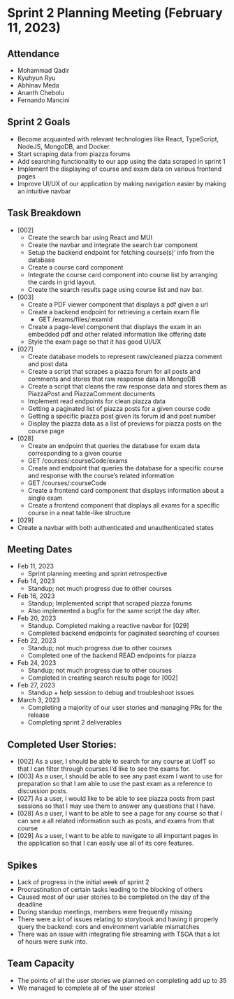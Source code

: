 # Sprint 2 Planning Meeting (February 11, 2023)
## Attendance
- Mohammad Qadir 
- Kyuhyun Ryu 
- Abhinav Meda 
- Ananth Chebolu 
- Fernando Mancini

## Sprint 2 Goals
- Become acquainted with relevant technologies like React, TypeScript, NodeJS, MongoDB, and Docker. 
- Start scraping data from piazza forums 
- Add searching functionality to our app using the data scraped in sprint 1 
- Implement the displaying of course and exam data on various frontend pages 
- Improve UI/UX of our application by making navigation easier by making an intuitive navbar

## Task Breakdown
- [002]
  - Create the search bar using React and MUI 
  - Create the navbar and integrate the search bar component 
  - Setup the backend endpoint for fetching course(s)’ info from the database 
  - Create a course card component 
  - Integrate the course card component into course list by arranging the cards in grid layout. 
  - Create the search results page using course list and nav bar.
- [003]
  - Create a PDF viewer component that displays a pdf given a url 
  - Create a backend endpoint for retrieving a certain exam file 
    - GET /exams/files/:examId 
  - Create a page-level component that displays the exam in an embedded pdf and other related information like offering date 
  - Style the exam page so that it has good UI/UX
- [027]
  - Create database models to represent raw/cleaned piazza comment and post data 
  - Create a script that scrapes a piazza forum for all posts and comments and stores that raw response data in MongoDB 
  - Create a script that cleans the raw response data and stores them as PiazzaPost and PiazzaComment documents 
  - Implement read endpoints for clean piazza data 
  - Getting a paginated list of piazza posts for a given course code 
  - Getting a specific piazza post given its forum id and post number 
  - Display the piazza data as a list of previews for piazza posts on the course page
- [028]
  - Create an endpoint that queries the database for exam data corresponding to a given course 
  - GET /courses/:courseCode/exams 
  - Create and endpoint that queries the database for a specific course and response with the course’s related information 
  - GET /courses/:courseCode 
  - Create a frontend card component that displays information about a single exam
  - Create a frontend component that displays all exams for a specific course in a neat table-like structure
- [029]
- Create a navbar with both authenticated and unauthenticated states


## Meeting Dates
- Feb 11, 2023 
  - Sprint planning meeting and sprint retrospective 
- Feb 14, 2023 
  - Standup; not much progress due to other courses 
- Feb 16, 2023 
  - Standup; Implemented script that scraped piazza forums 
  - Also implemented a bugfix for the same script the day after. 
- Feb 20, 2023 
  - Standup. Completed making a reactive navbar for [029]
  - Completed backend endpoints for paginated searching of courses 
- Feb 22, 2023 
  - Standup; not much progress due to other courses 
  - Completed one of the backend READ endpoints for piazza 
- Feb 24, 2023 
  - Standup; not much progress due to other courses 
  - Completed in creating search results page for [002]
- Feb 27, 2023 
  - Standup + help session to debug and troubleshoot issues
- March 3, 2023
  - Completing a majority of our user stories and managing PRs for the release 
  - Completing sprint 2 deliverables

## Completed User Stories:
- [002] As a user, I should be able to search for any course at UofT so that I can filter through courses I’d like to see the exams for.
- [003] As a user, I should be able to see any past exam I want to use for preparation so that I am able to use the past exam as a reference to discussion posts.
- [027] As a user, I would like to be able to see piazza posts from past sessions so that I may use them to answer any questions that I have.
- [028] As a user, I want to be able to see a page for any course so that I can see a all related information such as posts, and exams from that course
- [029] As a user, I want to be able to navigate to all important pages in the application so that I can easily use all of its core features.

## Spikes
- Lack of progress in the initial week of sprint 2
- Procrastination of certain tasks leading to the blocking of others
- Caused most of our user stories to be completed on the day of the deadline
- During standup meetings, members were frequently missing
- There were a lot of issues relating to storybook and having it properly query the backend: cors and environment variable mismatches
- There was an issue with integrating file streaming with TSOA that a lot of hours were sunk into.

## Team Capacity
- The points of all the user stories we planned on completing add up to 35
- We managed to complete all of the user stories!
